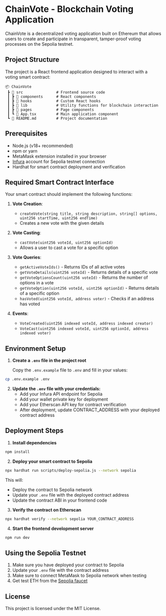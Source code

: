 
# ChainVote - Blockchain Voting Application

ChainVote is a decentralized voting application built on Ethereum that allows users to create and participate in transparent, tamper-proof voting processes on the Sepolia testnet.

## Project Structure

The project is a React frontend application designed to interact with a voting smart contract:

```
📦 ChainVote
 ┣ 📂 src               # Frontend source code
 ┃ ┣ 📂 components      # React components
 ┃ ┣ 📂 hooks           # Custom React hooks
 ┃ ┣ 📂 lib             # Utility functions for blockchain interaction
 ┃ ┣ 📂 pages           # Page components
 ┃ ┗ 📜 App.tsx         # Main application component
 ┗ 📜 README.md         # Project documentation
```

## Prerequisites

- Node.js (v18+ recommended)
- npm or yarn
- MetaMask extension installed in your browser
- [Infura](https://infura.io/) account for Sepolia testnet connection
- Hardhat for smart contract deployment and verification

## Required Smart Contract Interface

Your smart contract should implement the following functions:

1. **Vote Creation**:
   - `createVote(string title, string description, string[] options, uint256 startTime, uint256 endTime)`
   - Creates a new vote with the given details

2. **Vote Casting**:
   - `castVote(uint256 voteId, uint256 optionId)`
   - Allows a user to cast a vote for a specific option

3. **Vote Queries**:
   - `getActiveVoteIds()` - Returns IDs of all active votes
   - `getVoteDetails(uint256 voteId)` - Returns details of a specific vote
   - `getVoteOptionsCount(uint256 voteId)` - Returns the number of options in a vote
   - `getVoteOption(uint256 voteId, uint256 optionId)` - Returns details of a specific option
   - `hasVoted(uint256 voteId, address voter)` - Checks if an address has voted

4. **Events**:
   - `VoteCreated(uint256 indexed voteId, address indexed creator)`
   - `VoteCast(uint256 indexed voteId, uint256 optionId, address indexed voter)`

## Environment Setup

1. **Create a `.env` file in the project root**
   
   Copy the `.env.example` file to `.env` and fill in your values:

```bash
cp .env.example .env
```

2. **Update the `.env` file with your credentials:**
   - Add your Infura API endpoint for Sepolia
   - Add your wallet private key for deployment
   - Add your Etherscan API key for contract verification
   - After deployment, update CONTRACT_ADDRESS with your deployed contract address

## Deployment Steps

1. **Install dependencies**

```bash
npm install
```

2. **Deploy your smart contract to Sepolia**

```bash
npx hardhat run scripts/deploy-sepolia.js --network sepolia
```

This will:
- Deploy the contract to Sepolia network
- Update your `.env` file with the deployed contract address
- Update the contract ABI in your frontend code

3. **Verify the contract on Etherscan**

```bash
npx hardhat verify --network sepolia YOUR_CONTRACT_ADDRESS
```

4. **Start the frontend development server**

```bash
npm run dev
```

## Using the Sepolia Testnet

1. Make sure you have deployed your contract to Sepolia
2. Update your `.env` file with the contract address
3. Make sure to connect MetaMask to Sepolia network when testing
4. Get test ETH from the [Sepolia faucet](https://sepolia-faucet.pk910.de/)

## License

This project is licensed under the MIT License.
